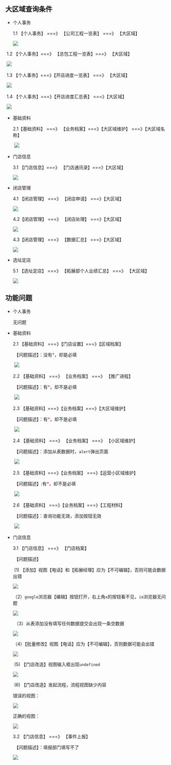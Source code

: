 ## 大区域查询条件

* 个人事务

  1.1 【个人事务】 ===》 【公司工程一览表】  ===》 【大区域】

    ![](https://nanganghuang.github.io/workingimg/Snipaste_2019-07-15_14-21-49.png)

​     1.2 【个人事务】===》 【总包工程一览表】===》 【大区域】

​      ![](https://nanganghuang.github.io/workingimg/Snipaste_2019-07-15_14-30-26.png)

​      1.3 【个人事务】===》【开店进度一览表】 ===》 【大区域】

​       ![](https://nanganghuang.github.io/workingimg/Snipaste_2019-07-15_14-33-13.png)

​      1.4 【个人事务】===》【开店进度汇总表】 ===》【大区域】

​       ![](https://nanganghuang.github.io/workingimg/Snipaste_2019-07-15_14-36-28.png)

+ 基础资料

  2.1【基础资料】 ===》 【业务档案】===》【大区域维护】 ===》【大区域名称】

  ​	![](https://nanganghuang.github.io/workingimg/Snipaste_2019-07-15_15-24-15.png)

+ 门店信息
  
  3.1 【门店信息】===》 【门店通讯录】===》【大区域】
  
  ![](https://nanganghuang.github.io/workingimg/Snipaste_2019-07-15_17-19-07.png)
  
+ 闭店管理

  4.1 【闭店管理】 ===》 【闭店申请】 ===》【大区域】

  ![](https://nanganghuang.github.io/workingimg/Snipaste_2019-07-15_17-36-51.png)

  4.2【闭店管理】 ===》 【闭店处理】 ===》【大区域】

  ![](https://nanganghuang.github.io/workingimg/Snipaste_2019-07-15_17-37-40.png)

  4.3【闭店管理】 ===》 【数据汇总】 ===》【大区域】

  ![](https://nanganghuang.github.io/workingimg/Snipaste_2019-07-15_17-38-31.png)

+ 选址定店

  5.1 【选址定店】 ===》 【拓展部个人业绩汇总】 ===》 【大区域】

  ![](https://nanganghuang.github.io/workingimg/Snipaste_2019-07-15_17-41-47.png)

## 功能问题

+ 个人事务

  无问题

+ 基础资料

  2.1 【基础资料】 ===》【门店设置】===》【区域档案】
  
  ​         【问题描述】：没有<font style="color: red;">*</font>，却是必填
  
  ​     ![](https://nanganghuang.github.io/workingimg/Snipaste_2019-07-15_15-02-20.png)
  
  2.2  【基础资料】 ===》 【业务档案】 ===》 【推广进程】
  
  ​         【问题描述】：有<font style="color: red;">*</font>，却不是必填
  
  ​       ![](https://nanganghuang.github.io/workingimg/Snipaste_2019-07-15_15-17-23.png)
  
  2.3 【基础资料】===》【业务档案】===》【大区域维护】
  
  ​		 【问题描述】：有<font style="color: red;">*</font>，却不是必填
  
  ​        ![](https://nanganghuang.github.io/workingimg/Snipaste_2019-07-15_15-41-25.png)
  
  2.4 【基础资料】 ===》 【业务档案】 ===》 【小区域维护】
  
  ​          【问题描述】：添加从表数据时，`alert`弹出页面
  
  ​        ![](https://nanganghuang.github.io/workingimg/Snipaste_2019-07-15_15-29-36.png)
  
  2.5 【基础资料】===》【业务档案】 ===》【运营小区域维护】
  
  ​           【问题描述】:有<font style="color: red;">*</font>，却不是必填
  
  ​		![](https://nanganghuang.github.io/workingimg/Snipaste_2019-07-15_15-55-53.png)
  
  2.6 【基础资料】 ===》【业务档案】===》【工程材料】
  
  ​             【问题描述】：查询功能无效，添加按钮无效
  
  ​       ![](https://nanganghuang.github.io/workingimg/Snipaste_2019-07-15_16-04-19.png)

+ 门店信息

  3.1 【门店信息】 ===》 【门店档案】 

  ​      【问题描述】

  ​               (1) 【添加】视图【电话】和【拓展经理】应为【不可编辑】，否则可能会数据出错

  ![](https://nanganghuang.github.io/workingimg/Snipaste_2019-07-15_16-50-04.png)

  ​            （2）`google`浏览器【编辑】按钮打开，右上角`x`的按钮看不见，`ie`浏览器无问题

   ![](https://nanganghuang.github.io/workingimg/Snipaste_2019-07-15_16-33-47.png)

  ​            （3）从表添加没有填写任何数据提交会出现一条空数据

   ![](https://nanganghuang.github.io/workingimg/Snipaste_2019-07-15_16-36-14.png)

  ​            （4）【批量修改】视图【电话】应为【不可编辑】，否则数据可能会出错

  ![](https://nanganghuang.github.io/workingimg/Snipaste_2019-07-15_16-53-02.png)

  ​               (5)  【门店改造】视图输入框出现`undefined`

  ![](https://nanganghuang.github.io/workingimg/Snipaste_2019-07-15_16-56-44.png)

  ​			  (6) 【门店改造】发起流程，流程视图缺少内容

  错误的视图：

  ![](https://nanganghuang.github.io/workingimg/Snipaste_2019-07-15_17-04-00.png)

  正确的视图：

  ![](https://nanganghuang.github.io/workingimg/Snipaste_2019-07-15_17-03-16.png)

  

  3.2 【门店信息】 ===》 【事件上报】
  
  ​		【问题描述】：填报部门填写不了
  
  ![](https://nanganghuang.github.io/workingimg/Snipaste_2019-07-15_17-25-15.png)

